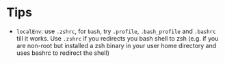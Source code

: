 # Tips
- `localEnv`: use `.zshrc`, for `bash`, try `.profile`, `.bash_profile` and `.bashrc` till it works. Use `.zshrc` if you redirects you bash shell to zsh (e.g. if you are non-root but installed a zsh binary in your user home directory and uses bashrc to redirect the shell)